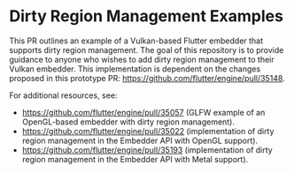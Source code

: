 # Dirty Region Management Examples

This PR outlines an example of a Vulkan-based Flutter embedder that supports dirty region management. The goal of this repository is to provide guidance to anyone who wishes to add dirty region management to their Vulkan embedder. This implementation is dependent on the changes proposed in this prototype PR: https://github.com/flutter/engine/pull/35148. 

For additional resources, see:
- https://github.com/flutter/engine/pull/35057 (GLFW example of an OpenGL-based embedder with dirty region management).
- https://github.com/flutter/engine/pull/35022 (implementation of dirty region management in the Embedder API with OpenGL support).
- https://github.com/flutter/engine/pull/35193 (implementation of dirty region management in the Embedder API with Metal support).
